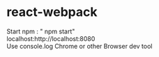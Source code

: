 # react-webpack
Start npm :
  " npm start" <br/>
localhost:http://localhost:8080 <br/>
Use console.log Chrome or other Browser dev tool
